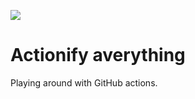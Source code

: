 ![](https://github.com/actions/hello-world/workflows/Greet%20Everyone/badge.svg)

# Actionify averything

Playing around with GitHub actions.
